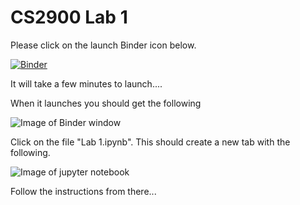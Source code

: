 # CS2900 Lab 1

Please click on the launch Binder icon below. 

[![Binder](https://mybinder.org/badge_logo.svg)](https://mybinder.org/v2/gh/KuipersT/CS2900-Lab-1/HEAD)


It will take a few minutes to launch....

When it launches you should get the following

![Image of Binder window](https://github.com/hughshanahan/CS2900-Lab-1/blob/master/Screenshot%202021-01-08%20at%2022.41.28.png)

Click on the file "Lab 1.ipynb". This should create a new tab with the following. 

![Image of jupyter notebook](https://github.com/hughshanahan/CS2900-Lab-1/blob/master/Screenshot%202021-01-08%20at%2022.41.46.png)

Follow the instructions from there...
